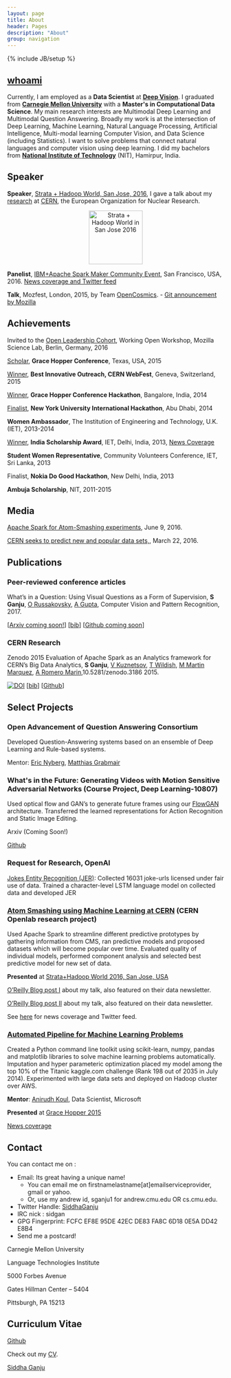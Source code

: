 ```yaml
---
layout: page
title: About
header: Pages
description: "About"
group: navigation
---
```

{% include JB/setup %}


## [whoami](http://about.me/siddha.ganju) 

Currently, I am employed as a **Data Scientist** at [**Deep Vision**](http://deepvision.io/). I graduated from [**Carnegie Mellon University**](http://www.cmu.edu/) with a **Master's in Computational Data Science**. My main research interests are Multimodal Deep Learning and Multimodal Question Answering. Broadly my work is at the intersection of Deep Learning, Machine Learning, Natural Language Processing, Artificial Intelligence, Multi-modal learning Computer Vision, and Data Science (including Statistics). I want to solve problems that connect natural languages and computer vision using deep learning. I did my bachelors from [**National Institute of Technology**](http://www.nith.ac.in/) (NIT), Hamirpur, India.

## Speaker

**Speaker**, [Strata + Hadoop World, San Jose, 2016](http://conferences.oreilly.com/strata/hadoop-big-data-ca/public/schedule/speaker/225765), I gave a talk about my [research](http://sidgan.me/technical/hackathon/2015/08/17/Summer-Internship-CERN-I) at [CERN](http://home.cern/), the European Organization for Nuclear Research. 
<p align="middle" >
<a href="http://conferences.oreilly.com/strata/hadoop-big-data-ca/">
	<img src="http://cdn.oreillystatic.com/en/assets/1/event/144/stratasj2016_speaking_125x125.gif" width="125" height="125"  border="0"  alt="Strata + Hadoop World in San Jose 2016"  />
</a>
</p>


**Panelist**, [IBM+Apache Spark Maker Community Event](http://www.eventbrite.com/e/apache-sparktm-maker-community-event-registration-24742595770#), San Francisco, USA, 2016. [News coverage and Twitter feed](http://sidgan.me/conference/2016/06/06/apachesparkmaker)  

	
**Talk**, Mozfest, London, 2015, by Team [OpenCosmics](http://sidgan.me/technical/hackathon/2015/08/25/CERN-Webfest). 
	- [Git announcement by Mozilla](https://github.com/mozilla/mozfest-program/issues/260) 



## Achievements

Invited to the [Open Leadership Cohort](https://www.mozillascience.org/wow-introducing-working-open-workshops-and-the-open-leaders-cohort), Working Open Workshop, Mozilla Science Lab, Berlin, Germany, 2016

[Scholar](http://ghc.anitaborg.org/scholars/2015-scholars/ganju-siddha-app267s1), **Grace Hopper Conference**, Texas, USA, 2015

[Winner](https://webfest.web.cern.ch/content/winners-2015), **Best Innovative Outreach, CERN WebFest**, Geneva, Switzerland, 2015

[Winner](http://sidgan.me/conference/hackathon/2014/11/25/ghc/), **Grace Hopper Conference Hackathon**, Bangalore, India, 2014

[Finalist](http://sites.nyuad.nyu.edu/hackathon/index.php/previous-hackathons/the-annual-nyuad-international-hackathon-for-social-good-in-the-arab-world-2014/2014-project-teams/), **New York University International Hackathon**, Abu Dhabi, 2014

**Women Ambassador**, The Institution of Engineering and Technology, U.K. (IET), 2013-2014 

[Winner](http://theiet.in/iet-scholarship-award-winners), **India Scholarship Award**, IET, Delhi, India, 2013, [News Coverage](http://sidgan.me/technical/2013/10/27/iet)

**Student Women Representative**, Community Volunteers Conference, IET, Sri Lanka, 2013


Finalist, **Nokia Do Good Hackathon**, New Delhi, India, 2013 


**Ambuja Scholarship**, NIT, 2011-2015



## Media

[Apache Spark for Atom-Smashing experiments](https://www.oreilly.com/learning/apache-spark-for-atom-smashing-experiments), June 9, 2016.

[CERN seeks to predict new and popular data sets,](https://www.oreilly.com/ideas/cern-seeks-to-predict-new-and-popular-data-sets), March 22, 2016.
 
## Publications###   Peer-reviewed conference articlesWhat’s in a Question: Using Visual Questions as a Form of Supervision, **S Ganju**, [O Russakovsky](http://www.cs.cmu.edu/~orussako/index.html), [A Gupta](http://www.cs.cmu.edu/~abhinavg/), Computer Vision and Pattern Recognition, 2017.
[[Arxiv coming soon!]()] [[bib](http://sidgan.me/images/GanjuCVPR17.bib)] [[Github coming soon]()]### CERN ResearchZenodo 2015 Evaluation of Apache Spark as an Analytics framework for CERN’s Big DataAnalytics, **S Ganju**, [V Kuznetsov](https://www.classe.cornell.edu/~vk/), [T Wildish](http://www.nersc.gov/about/nersc-staff/data-science-engagement-group/tony-wildish/), [M Martin Marquez](http://openlab.cern/about/people/manuel-martin-marquez), [A Romero Marin](http://openlab.cern/about/people/antonio-romero-marin),10.5281/zenodo.3186 2015.

[![DOI](https://zenodo.org/badge/doi/10.5281/zenodo.31861.svg)](http://dx.doi.org/10.5281/zenodo.31861) [[bib](https://zenodo.org/record/31861/export/hx#.WLx2_RIrJE4)] [[Github](https://github.com/sidgan/LHCDataAnalysis)]





## Select Projects

### Open Advancement of Question Answering Consortium

Developed Question-Answering systems based on an ensemble of Deep Learning and Rule-based systems.

Mentor: [Eric Nyberg](http://www.cs.cmu.edu/~ehn/), [Matthias Grabmair](http://www.andrew.cmu.edu/user/mgrabmai/)

### What's in the Future: Generating Videos with Motion Sensitive Adversarial Networks (Course Project, Deep Learning-10807)

Used optical flow and GAN’s to generate future frames using our [FlowGAN](https://github.com/OMGitsHongyu/Frame_prediction_cGAN) architecture. Transferred the learned representations for Action Recognition and Static Image Editing.

Arxiv (Coming Soon!)

[Github](https://github.com/OMGitsHongyu/Frame_prediction_cGAN)


### Request for Research, OpenAI
[Jokes Entity Recognition (JER)](https://github.com/sidgan/Is_this_a_joke): Collected 16031 joke-urls licensed under fair use of data. Trained a character-level LSTM language model on collected data and developed JER



### [Atom Smashing using Machine Learning at CERN](http://sidgan.me/technical/hackathon/2015/08/17/Summer-Internship-CERN-I) (CERN Openlab research project)
Used Apache Spark to streamline different predictive prototypes by gathering information from CMS, ran predictive models and proposed datasets which will become popular over time. Evaluated quality of individual models, performed component analysis and selected best predictive model for new set of data. 

**Presented** at [Strata+Hadoop World 2016, San Jose, USA](http://conferences.oreilly.com/strata/strata-ca-2016/public/schedule/detail/47052)

[O’Reilly Blog post I](https://www.oreilly.com/ideas/cern-seeks-to-predict-new-and-popular-data-sets) about my talk, also featured on their data newsletter.

[O’Reilly Blog post II](https://www.oreilly.com/learning/apache-spark-for-atom-smashing-experiments) about my talk, also featured on their data newsletter.

See [here](http://sidgan.me/technical/2016/04/03/Strata+Hadoop-Conference) for news coverage and Twitter feed. 

### [Automated Pipeline for Machine Learning Problems](http://sidgan.me/technical/2014/12/14/pipeline-for-ml)

Created a Python command line toolkit using scikit-learn, numpy, pandas and matplotlib libraries to solve machine learning problems automatically. Imputation and hyper parameteric optimization placed my model among the top 10% of the Titanic kaggle.com challenge (Rank 198 out of 2035 in July 2014). Experimented with large data sets and deployed on Hadoop cluster over AWS. 

**Mentor**: [Anirudh Koul](https://www.linkedin.com/in/anirudhkoul), Data Scientist, Microsoft

**Presented** at [Grace Hopper 2015](http://schedule.gracehopper.org/speaker/siddha-ganju/)

[News coverage](http://sidgan.me/technical/hackathon/2015/10/19/ghc-texas)



	

## Contact

You can contact me on :

- Email: Its great having a unique name! 
	- You can email me on firstnamelastname[at]emailserviceprovider, gmail or yahoo. 
	- Or, use my andrew id, sganju1 for andrew.cmu.edu OR cs.cmu.edu.
- Twitter Handle: [SiddhaGanju](http://www.twitter.com/SiddhaGanju) 
- IRC nick : sidgan 
- GPG Fingerprint: FCFC EF8E 95DE 42EC DE83 FA8C 6D18 0E5A DD42 E8B4
- Send me a postcard!
	
Carnegie Mellon University

Language Technologies Institute

5000 Forbes Avenue

Gates Hillman Center –  5404

Pittsburgh, PA  15213
	

## Curriculum Vitae

[Github](https://github.com/sidgan)

Check out my [CV](http://sidgan.me/images/SiddhaGanju-CV.pdf).

<script type="text/javascript" src="https://platform.linkedin.com/badges/js/profile.js" async defer></script>


<div class="LI-profile-badge"  data-version="v1" data-size="medium" data-locale="en_US" data-type="horizontal" data-theme="light" data-vanity="sidgan"><a class="LI-simple-link" href='https://www.linkedin.com/in/sidgan?trk=profile-badge'>Siddha Ganju</a></div>
